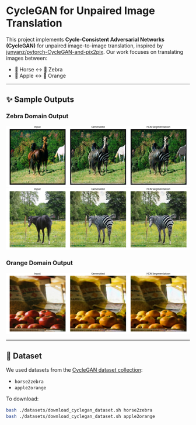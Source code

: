 # CycleGAN for Unpaired Image Translation

This project implements **Cycle-Consistent Adversarial Networks (CycleGAN)** for unpaired image-to-image translation, inspired by [junyanz/pytorch-CycleGAN-and-pix2pix](https://github.com/junyanz/pytorch-CycleGAN-and-pix2pix). Our work focuses on translating images between:
- 🐴 Horse ↔ 🦓 Zebra
- 🍎 Apple ↔ 🍊 Orange

---

## ✨ Sample Outputs

### Zebra Domain Output
![](./outputs/visuals_z/vis_n02381461_1000.png)
![](./outputs/visuals_z/vis_n02381461_1030.png)

### Orange Domain Output
![](./outputs/visuals_o/vis_n07740461_10311.png)

---

## 📁 Dataset

We used datasets from the [CycleGAN dataset collection](https://people.eecs.berkeley.edu/~taesung_park/CycleGAN/datasets/):
- `horse2zebra`
- `apple2orange`

To download:

```bash
bash ./datasets/download_cyclegan_dataset.sh horse2zebra
bash ./datasets/download_cyclegan_dataset.sh apple2orange
